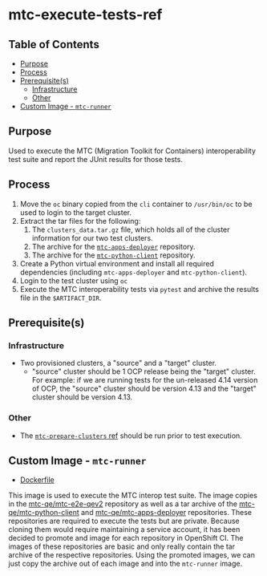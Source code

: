 # mtc-execute-tests-ref<!-- omit from toc -->

## Table of Contents<!-- omit from toc -->

- [Purpose](#purpose)
- [Process](#process)
- [Prerequisite(s)](#prerequisites)
  - [Infrastructure](#infrastructure)
  - [Other](#other)
- [Custom Image - `mtc-runner`](#custom-image---mtc-runner)

## Purpose

Used to execute the MTC (Migration Toolkit for Containers) interoperability test suite and report the JUnit results for those tests.

## Process

1. Move the `oc` binary copied from the `cli` container to `/usr/bin/oc` to be used to login to the target cluster.
2. Extract the tar files for the following:
   1. The `clusters_data.tar.gz` file, which holds all of the cluster information for our two test clusters.
   2. The archive for the [`mtc-apps-deployer`](https://github.com/mtc-qe/mtc-apps-deployer) repository.
   3. The archive for the [`mtc-python-client`](https://github.com/mtc-qe/mtc-python-client) repository.
3. Create a Python virtual environment and install all required dependencies (including `mtc-apps-deployer` and `mtc-python-client`).
4. Login to the test cluster using `oc`
5. Execute the MTC interoperability tests via `pytest` and archive the results file in the `$ARTIFACT_DIR`.

## Prerequisite(s)

### Infrastructure

- Two provisioned clusters, a "source" and a "target" cluster.
  - "source" cluster should be 1 OCP release being the "target" cluster. For example: if we are running tests for the un-released 4.14 version of OCP, the "source" cluster should be version 4.13 and the "target" cluster should be version 4.13.

### Other

- The [`mtc-prepare-clusters` ref](../prepare-clusters/README.md) should be run prior to test execution.

## Custom Image - `mtc-runner`

- [Dockerfile](https://github.com/mtc-qe/mtc-e2e-qev2/blob/master/dockerfiles/interop/Dockerfile)
  
This image is used to execute the MTC interop test suite. The image copies in the [mtc-qe/mtc-e2e-qev2](https://github.com/mtc-qe/mtc-e2e-qev2) repository as well as a tar archive of the [mtc-qe/mtc-python-client](https://github.com/mtc-qe/mtc-python-client) and [mtc-qe/mtc-apps-deployer](https://github.com/mtc-qe/mtc-apps-deployer) repositories. These repositories are required to execute the tests but are private. Because cloning them would require maintaining a service account, it has been decided to promote and image for each repository in OpenShift CI. The images of these repositories are basic and only really contain the tar archive of the respective repositories. Using the promoted images, we can just copy the archive out of each image and into the `mtc-runner` image.